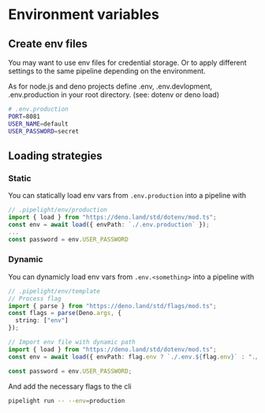 # Environment variables

## Create env files

You may want to use env files for credential storage.
Or to apply different settings to the same pipeline depending on the environment.

As for node.js and deno projects define .env, .env.devlopment, .env.production in your root directory.
(see: dotenv or deno load)

```sh
# .env.production
PORT=8081
USER_NAME=default
USER_PASSWORD=secret
```

## Loading strategies

### Static

You can statically load env vars from `.env.production` into a pipeline with

```ts
// .pipelight/env/production
import { load } from "https://deno.land/std/dotenv/mod.ts";
const env = await load({ envPath: `./.env.production` });
...
const password = env.USER_PASSWORD
```

### Dynamic

You can dynamicly load env vars from `.env.<something>` into a pipeline with

```ts
// .pipelight/env/template
// Process flag
import { parse } from "https://deno.land/std/flags/mod.ts";
const flags = parse(Deno.args, {
  string: ["env"]
});

// Import env file with dynamic path
import { load } from "https://deno.land/std/dotenv/mod.ts";
const env = await load({ envPath: flag.env ? `./.env.${flag.env}` : "./.env" });

const password = env.USER_PASSWORD;
```

And add the necessary flags to the cli

```sh
pipelight run -- --env=production
```
